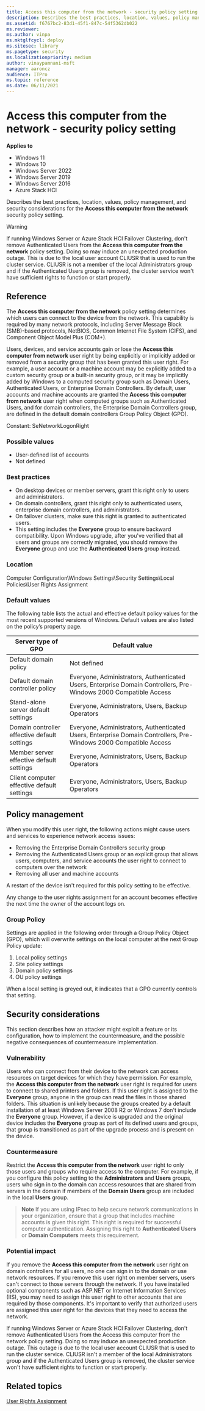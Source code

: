 ```yaml
---
title: Access this computer from the network - security policy setting
description: Describes the best practices, location, values, policy management, and security considerations for the Access this computer from the network security policy setting.
ms.assetid: f6767bc2-83d1-45f1-847c-54f5362db022
ms.reviewer:
ms.author: vinpa
ms.mktglfcycl: deploy
ms.sitesec: library
ms.pagetype: security
ms.localizationpriority: medium
author: vinaypamnani-msft
manager: aaroncz
audience: ITPro
ms.topic: reference
ms.date: 06/11/2021
---
```


# Access this computer from the network - security policy setting

**Applies to**
-   Windows 11
-   Windows 10
-   Windows Server 2022
-   Windows Server 2019
-   Windows Server 2016
-   Azure Stack HCI

Describes the best practices, location, values, policy management, and security considerations for the **Access this computer from the network** security policy setting.

> [!WARNING]
> If running Windows Server or Azure Stack HCI Failover Clustering, don't remove Authenticated Users from the **Access this computer from the network** policy setting. Doing so may induce an unexpected production outage. This is due to the local user account CLIUSR that is used to run the cluster service. CLIUSR is not a member of the local Administrators group and if the Authenticated Users group is removed, the cluster service won't have sufficient rights to function or start properly.

## Reference

The **Access this computer from the network** policy setting determines which users can connect to the device from the network. This capability is required by many network protocols, including Server Message Block (SMB)-based protocols, NetBIOS, Common Internet File System (CIFS), and Component Object Model Plus (COM+).

Users, devices, and service accounts gain or lose the **Access this computer from network** user right by being explicitly or implicitly added or removed from a security group that has been granted this user right. For example, a user account or a machine account may be explicitly added to a custom security group or a built-in security group, or it may be implicitly added by Windows to a computed security group such as Domain Users, Authenticated Users, or Enterprise Domain Controllers.
By default, user accounts and machine accounts are granted the **Access this computer from network** user right when computed groups such as Authenticated Users, and for domain controllers, the Enterprise Domain Controllers group, are defined in the default domain controllers Group Policy Object (GPO).

Constant: SeNetworkLogonRight

### Possible values

-   User-defined list of accounts
-   Not defined

### Best practices

-   On desktop devices or member servers, grant this right only to users and administrators.
-   On domain controllers, grant this right only to authenticated users, enterprise domain controllers, and administrators.
-   On failover clusters, make sure this right is granted to authenticated users.
-   This setting includes the **Everyone** group to ensure backward compatibility. Upon Windows upgrade, after you've verified that all users and groups are correctly migrated, you should remove the **Everyone** group and use the **Authenticated Users** group instead.

### Location

Computer Configuration\\Windows Settings\\Security Settings\\Local Policies\\User Rights Assignment

### Default values

The following table lists the actual and effective default policy values for the most recent supported versions of Windows. Default values are also listed on the policy’s property page.

|Server type of GPO | Default value |
| - | - |
| Default domain policy | Not defined |
| Default domain controller policy | Everyone, Administrators, Authenticated Users, Enterprise Domain Controllers, Pre-Windows 2000 Compatible Access |
| Stand-alone server default settings |Everyone, Administrators, Users, Backup Operators |
| Domain controller effective default settings | Everyone, Administrators, Authenticated Users, Enterprise Domain Controllers, Pre-Windows 2000 Compatible Access |
| Member server effective default settings | Everyone, Administrators, Users, Backup Operators |
| Client computer effective default settings |Everyone, Administrators, Users, Backup Operators |

## Policy management

When you modify this user right, the following actions might cause users and services to experience network access issues:

-   Removing the Enterprise Domain Controllers security group
-   Removing the Authenticated Users group or an explicit group that allows users, computers, and service accounts the user right to connect to computers over the network
-   Removing all user and machine accounts

A restart of the device isn't required for this policy setting to be effective.

Any change to the user rights assignment for an account becomes effective the next time the owner of the account logs on.

### Group Policy

Settings are applied in the following order through a Group Policy Object (GPO), which will overwrite settings on the local computer at the next Group Policy update:

1.  Local policy settings
2.  Site policy settings
3.  Domain policy settings
4.  OU policy settings

When a local setting is greyed out, it indicates that a GPO currently controls that setting.

## Security considerations

This section describes how an attacker might exploit a feature or its configuration, how to implement the countermeasure, and the possible negative consequences of countermeasure implementation.

### Vulnerability

Users who can connect from their device to the network can access resources on target devices for which they have permission. For example, the **Access this computer from the network** user right is required for users to connect to shared printers and folders. If this user right is assigned to the **Everyone** group, anyone in the group can read the files in those shared folders. This situation is unlikely because the groups created by a default installation of at least Windows Server 2008 R2 or Windows 7 don't include the **Everyone** group. However, if a device is upgraded and the original device includes the **Everyone** group as part of its defined users and groups, that group is transitioned as part of the upgrade process and is present on the device.

### Countermeasure

Restrict the **Access this computer from the network** user right to only those users and groups who require access to the computer. For example, if you configure this policy setting to the **Administrators** and **Users** groups, users who sign in to the domain can access resources that are shared
from servers in the domain if members of the **Domain Users** group are included in the local **Users** group.

> **Note**  If you are using IPsec to help secure network communications in your organization, ensure that a group that includes machine accounts is given this right. This right is required for successful computer authentication. Assigning this right to **Authenticated Users** or **Domain Computers** meets this requirement.

### Potential impact

If you remove the **Access this computer from the network** user right on domain controllers for all users, no one can sign in to the domain or use network resources. If you remove this user right on member servers, users can't connect to those servers through the network. If you have installed optional components such as ASP.NET or Internet Information Services (IIS), you may need to assign this user right to other accounts that are required by those components. It's important to verify that authorized users are assigned this user right for the devices that they need to access the network.

If running Windows Server or Azure Stack HCI Failover Clustering, don't remove Authenticated Users from the Access this computer from the network policy setting. Doing so may induce an unexpected production outage. This outage is due to the local user account CLIUSR that is used to run the cluster service. CLIUSR isn't a member of the local Administrators group and if the Authenticated Users group is removed, the cluster service won't have sufficient rights to function or start properly.

## Related topics
[User Rights Assignment](user-rights-assignment.md)


